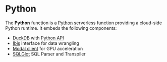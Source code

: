 # Python

The **Python** function is a [Python](https://www.python.org/) serverless function providing a cloud-side Python runtime. It embeds the following components:

- [DuckDB](https://duckdb.org/) with [Python API](https://duckdb.org/docs/api/python/overview.html)
- [Ibis](https://ibis-project.org/) interface for data wrangling
- [Modal client](https://github.com/modal-labs/modal-client) for GPU acceleration
- [SQLGlot](https://github.com/tobymao/sqlglot) SQL Parser and Transpiler
